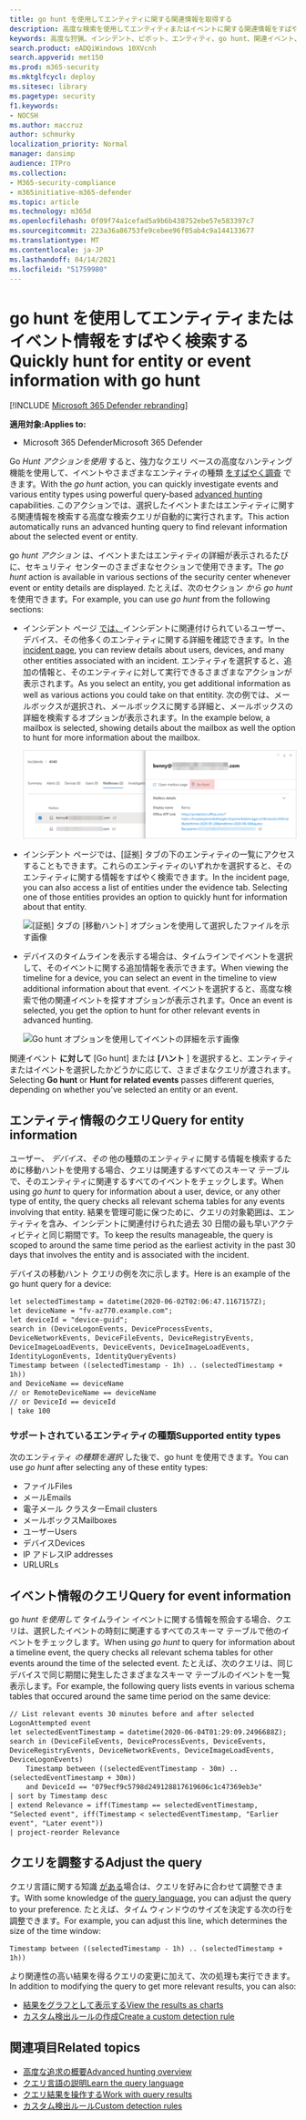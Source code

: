 ```yaml
---
title: go hunt を使用してエンティティに関する関連情報を取得する
description: 高度な検索を使用してエンティティまたはイベントに関する関連情報をすばやくクエリするために、移動ハント ツールを使用する方法について学習します。
keywords: 高度な狩猟、インシデント、ピボット、エンティティ、go hunt、関連イベント、脅威狩り、サイバー脅威狩り、検索、クエリ、テレメトリ、Microsoft 365、Microsoft Threat Protection
search.product: eADQiWindows 10XVcnh
search.appverid: met150
ms.prod: m365-security
ms.mktglfcycl: deploy
ms.sitesec: library
ms.pagetype: security
f1.keywords:
- NOCSH
ms.author: maccruz
author: schmurky
localization_priority: Normal
manager: dansimp
audience: ITPro
ms.collection:
- M365-security-compliance
- m365initiative-m365-defender
ms.topic: article
ms.technology: m365d
ms.openlocfilehash: 0f09f74a1cefad5a9b6b438752ebe57e583397c7
ms.sourcegitcommit: 223a36a86753fe9cebee96f05ab4c9a144133677
ms.translationtype: MT
ms.contentlocale: ja-JP
ms.lasthandoff: 04/14/2021
ms.locfileid: "51759980"
---
```

# <a name="quickly-hunt-for-entity-or-event-information-with-go-hunt"></a><span data-ttu-id="c3576-104">go hunt を使用してエンティティまたはイベント情報をすばやく検索する</span><span class="sxs-lookup"><span data-stu-id="c3576-104">Quickly hunt for entity or event information with go hunt</span></span>

[!INCLUDE [Microsoft 365 Defender rebranding](../includes/microsoft-defender.md)]


<span data-ttu-id="c3576-105">**適用対象:**</span><span class="sxs-lookup"><span data-stu-id="c3576-105">**Applies to:**</span></span>
- <span data-ttu-id="c3576-106">Microsoft 365 Defender</span><span class="sxs-lookup"><span data-stu-id="c3576-106">Microsoft 365 Defender</span></span>

<span data-ttu-id="c3576-107">Go *Hunt アクションを使用* すると、強力なクエリ ベースの高度なハンティング機能を使用して、イベントやさまざまなエンティティの種類 [をすばやく調査](advanced-hunting-overview.md) できます。</span><span class="sxs-lookup"><span data-stu-id="c3576-107">With the *go hunt* action, you can quickly investigate events and various entity types using powerful query-based [advanced hunting](advanced-hunting-overview.md) capabilities.</span></span> <span data-ttu-id="c3576-108">このアクションでは、選択したイベントまたはエンティティに関する関連情報を検索する高度な検索クエリが自動的に実行されます。</span><span class="sxs-lookup"><span data-stu-id="c3576-108">This action automatically runs an advanced hunting query to find relevant information about the selected event or entity.</span></span>

<span data-ttu-id="c3576-109">go *hunt アクション* は、イベントまたはエンティティの詳細が表示されるたびに、セキュリティ センターのさまざまなセクションで使用できます。</span><span class="sxs-lookup"><span data-stu-id="c3576-109">The *go hunt* action is available in various sections of the security center whenever event or entity details are displayed.</span></span> <span data-ttu-id="c3576-110">たとえば、次のセクション *から go hunt* を使用できます。</span><span class="sxs-lookup"><span data-stu-id="c3576-110">For example, you can use *go hunt* from the following sections:</span></span>

- <span data-ttu-id="c3576-111">インシデント ページ [では、](investigate-incidents.md#summary)インシデントに関連付けられているユーザー、デバイス、その他多くのエンティティに関する詳細を確認できます。</span><span class="sxs-lookup"><span data-stu-id="c3576-111">In the [incident page](investigate-incidents.md#summary), you can review details about users, devices, and many other entities associated with an incident.</span></span> <span data-ttu-id="c3576-112">エンティティを選択すると、追加の情報と、そのエンティティに対して実行できるさまざまなアクションが表示されます。</span><span class="sxs-lookup"><span data-stu-id="c3576-112">As you select an entity, you get additional information as well as various actions you could take on that entitity.</span></span> <span data-ttu-id="c3576-113">次の例では、メールボックスが選択され、メールボックスに関する詳細と、メールボックスの詳細を検索するオプションが表示されます。</span><span class="sxs-lookup"><span data-stu-id="c3576-113">In the example below, a mailbox is selected, showing details about the mailbox as well the option to hunt for more information about the mailbox.</span></span>

    ![移動ハント オプションを使用してメールボックスの詳細を示す画像](../../media/mtp-ah/go-hunt-email.png)

- <span data-ttu-id="c3576-115">インシデント ページでは、[証拠] タブの下のエンティティの一覧にアクセスすることもできます。これらのエンティティのいずれかを選択すると、そのエンティティに関する情報をすばやく検索できます。</span><span class="sxs-lookup"><span data-stu-id="c3576-115">In the incident page, you can also access a list of entities under the evidence tab. Selecting one of those entities provides an option to quickly hunt for information about that entity.</span></span>

    ![[証拠] タブの [移動ハント] オプションを使用して選択したファイルを示す画像](../../media/mtp-ah/go-hunt-evidence-file.png)


- <span data-ttu-id="c3576-117">デバイスのタイムラインを表示する場合は、タイムラインでイベントを選択して、そのイベントに関する追加情報を表示できます。</span><span class="sxs-lookup"><span data-stu-id="c3576-117">When viewing the timeline for a device, you can select an event in the timeline to view additional information about that event.</span></span> <span data-ttu-id="c3576-118">イベントを選択すると、高度な検索で他の関連イベントを探すオプションが表示されます。</span><span class="sxs-lookup"><span data-stu-id="c3576-118">Once an event is selected, you get the option to hunt for other relevant events in advanced hunting.</span></span>

    ![Go hunt オプションを使用してイベントの詳細を示す画像](../../media/mtp-ah/go-hunt-event.png)

<span data-ttu-id="c3576-120">関連イベント **に対して** [Go hunt] または **[ハント** ] を選択すると、エンティティまたはイベントを選択したかどうかに応じて、さまざまなクエリが渡されます。</span><span class="sxs-lookup"><span data-stu-id="c3576-120">Selecting **Go hunt** or **Hunt for related events** passes different queries, depending on whether you've selected an entity or an event.</span></span>

## <a name="query-for-entity-information"></a><span data-ttu-id="c3576-121">エンティティ情報のクエリ</span><span class="sxs-lookup"><span data-stu-id="c3576-121">Query for entity information</span></span>
<span data-ttu-id="c3576-122">ユーザー、 *デバイス、その* 他の種類のエンティティに関する情報を検索するために移動ハントを使用する場合、クエリは関連するすべてのスキーマ テーブルで、そのエンティティに関連するすべてのイベントをチェックします。</span><span class="sxs-lookup"><span data-stu-id="c3576-122">When using *go hunt* to query for information about a user, device, or any other type of entity, the query checks all relevant schema tables for any events involving that entity.</span></span> <span data-ttu-id="c3576-123">結果を管理可能に保つために、クエリの対象範囲は、エンティティを含み、インシデントに関連付けられた過去 30 日間の最も早いアクティビティと同じ期間です。</span><span class="sxs-lookup"><span data-stu-id="c3576-123">To keep the results manageable, the query is scoped to around the same time period as the earliest activity in the past 30 days that involves the entity and is associated with the incident.</span></span>

<span data-ttu-id="c3576-124">デバイスの移動ハント クエリの例を次に示します。</span><span class="sxs-lookup"><span data-stu-id="c3576-124">Here is an example of the go hunt query for a device:</span></span>

```kusto
let selectedTimestamp = datetime(2020-06-02T02:06:47.1167157Z);
let deviceName = "fv-az770.example.com";
let deviceId = "device-guid";
search in (DeviceLogonEvents, DeviceProcessEvents, DeviceNetworkEvents, DeviceFileEvents, DeviceRegistryEvents, DeviceImageLoadEvents, DeviceEvents, DeviceImageLoadEvents, IdentityLogonEvents, IdentityQueryEvents)
Timestamp between ((selectedTimestamp - 1h) .. (selectedTimestamp + 1h))
and DeviceName == deviceName
// or RemoteDeviceName == deviceName
// or DeviceId == deviceId
| take 100
```
### <a name="supported-entity-types"></a><span data-ttu-id="c3576-125">サポートされているエンティティの種類</span><span class="sxs-lookup"><span data-stu-id="c3576-125">Supported entity types</span></span>
<span data-ttu-id="c3576-126">次のエンティティ *の種類を選択* した後で、go hunt を使用できます。</span><span class="sxs-lookup"><span data-stu-id="c3576-126">You can use *go hunt* after selecting any of these entity types:</span></span>

- <span data-ttu-id="c3576-127">ファイル</span><span class="sxs-lookup"><span data-stu-id="c3576-127">Files</span></span>
- <span data-ttu-id="c3576-128">メール</span><span class="sxs-lookup"><span data-stu-id="c3576-128">Emails</span></span>
- <span data-ttu-id="c3576-129">電子メール クラスター</span><span class="sxs-lookup"><span data-stu-id="c3576-129">Email clusters</span></span>
- <span data-ttu-id="c3576-130">メールボックス</span><span class="sxs-lookup"><span data-stu-id="c3576-130">Mailboxes</span></span>
- <span data-ttu-id="c3576-131">ユーザー</span><span class="sxs-lookup"><span data-stu-id="c3576-131">Users</span></span>
- <span data-ttu-id="c3576-132">デバイス</span><span class="sxs-lookup"><span data-stu-id="c3576-132">Devices</span></span>
- <span data-ttu-id="c3576-133">IP アドレス</span><span class="sxs-lookup"><span data-stu-id="c3576-133">IP addresses</span></span>
- <span data-ttu-id="c3576-134">URL</span><span class="sxs-lookup"><span data-stu-id="c3576-134">URLs</span></span>

## <a name="query-for-event-information"></a><span data-ttu-id="c3576-135">イベント情報のクエリ</span><span class="sxs-lookup"><span data-stu-id="c3576-135">Query for event information</span></span>
<span data-ttu-id="c3576-136">go *hunt を使用して* タイムライン イベントに関する情報を照会する場合、クエリは、選択したイベントの時刻に関連するすべてのスキーマ テーブルで他のイベントをチェックします。</span><span class="sxs-lookup"><span data-stu-id="c3576-136">When using *go hunt* to query for information about a timeline event, the query checks all relevant schema tables for other events around the time of the selected event.</span></span> <span data-ttu-id="c3576-137">たとえば、次のクエリは、同じデバイスで同じ期間に発生したさまざまなスキーマ テーブルのイベントを一覧表示します。</span><span class="sxs-lookup"><span data-stu-id="c3576-137">For example, the following query lists events in various schema tables that occured around the same time period on the same device:</span></span>

```kusto
// List relevant events 30 minutes before and after selected LogonAttempted event
let selectedEventTimestamp = datetime(2020-06-04T01:29:09.2496688Z);
search in (DeviceFileEvents, DeviceProcessEvents, DeviceEvents, DeviceRegistryEvents, DeviceNetworkEvents, DeviceImageLoadEvents, DeviceLogonEvents)
    Timestamp between ((selectedEventTimestamp - 30m) .. (selectedEventTimestamp + 30m))
    and DeviceId == "079ecf9c5798d249128817619606c1c47369eb3e"
| sort by Timestamp desc
| extend Relevance = iff(Timestamp == selectedEventTimestamp, "Selected event", iff(Timestamp < selectedEventTimestamp, "Earlier event", "Later event"))
| project-reorder Relevance
```

## <a name="adjust-the-query"></a><span data-ttu-id="c3576-138">クエリを調整する</span><span class="sxs-lookup"><span data-stu-id="c3576-138">Adjust the query</span></span>
<span data-ttu-id="c3576-139">クエリ言語に関する知識 [がある](advanced-hunting-query-language.md)場合は、クエリを好みに合わせて調整できます。</span><span class="sxs-lookup"><span data-stu-id="c3576-139">With some knowledge of the [query language](advanced-hunting-query-language.md), you can adjust the query to your preference.</span></span> <span data-ttu-id="c3576-140">たとえば、タイム ウィンドウのサイズを決定する次の行を調整できます。</span><span class="sxs-lookup"><span data-stu-id="c3576-140">For example, you can adjust this line, which determines the size of the time window:</span></span>

```kusto
Timestamp between ((selectedTimestamp - 1h) .. (selectedTimestamp + 1h))
```

<span data-ttu-id="c3576-141">より関連性の高い結果を得るクエリの変更に加えて、次の処理も実行できます。</span><span class="sxs-lookup"><span data-stu-id="c3576-141">In addition to modifying the query to get more relevant results, you can also:</span></span>
- [<span data-ttu-id="c3576-142">結果をグラフとして表示する</span><span class="sxs-lookup"><span data-stu-id="c3576-142">View the results as charts</span></span>](advanced-hunting-query-results.md#view-query-results-as-a-table-or-chart)
- [<span data-ttu-id="c3576-143">カスタム検出ルールの作成</span><span class="sxs-lookup"><span data-stu-id="c3576-143">Create a custom detection rule</span></span>](custom-detection-rules.md)

## <a name="related-topics"></a><span data-ttu-id="c3576-144">関連項目</span><span class="sxs-lookup"><span data-stu-id="c3576-144">Related topics</span></span>
- [<span data-ttu-id="c3576-145">高度な追求の概要</span><span class="sxs-lookup"><span data-stu-id="c3576-145">Advanced hunting overview</span></span>](advanced-hunting-overview.md)
- [<span data-ttu-id="c3576-146">クエリ言語の説明</span><span class="sxs-lookup"><span data-stu-id="c3576-146">Learn the query language</span></span>](advanced-hunting-query-language.md)
- [<span data-ttu-id="c3576-147">クエリ結果を操作する</span><span class="sxs-lookup"><span data-stu-id="c3576-147">Work with query results</span></span>](advanced-hunting-query-results.md)
- [<span data-ttu-id="c3576-148">カスタム検出ルール</span><span class="sxs-lookup"><span data-stu-id="c3576-148">Custom detection rules</span></span>](custom-detection-rules.md)
